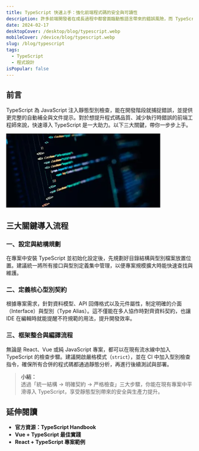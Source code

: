 ```yaml
---
title: TypeScript 快速上手：強化前端程式碼的安全與可讀性
description: 許多前端開發者在成長過程中都曾面臨動態語言帶來的錯誤風險，而 TypeScript 的出現正是為了改善這種情況。它能在開發階段即發現型別錯誤，並帶來更友善的程式碼提示。本篇文章將介紹如何在前端專案中導入 TypeScript，並透過真實案例展示它為開發流程帶來的優勢。
date: 2024-02-17
desktopCover: /desktop/blog/typescript.webp
mobileCover: /device/blog/typescript.webp
slug: /blog/typescript
tags:
  - TypeScript
  - 程式設計
isPopular: false
---
```




## 前言

TypeScript 為 JavaScript 注入靜態型別檢查，能在開發階段就捕捉錯誤，並提供更完整的自動補全與文件提示。對於想提升程式碼品質、減少執行時錯誤的前端工程師來說，快速導入 TypeScript 是一大助力。以下三大關鍵，帶你一步步上手。


![前言圖片](/desktop/blog/typescript.webp)


## 三大關鍵導入流程



### 一、設定與結構規劃

在專案中安裝 TypeScript 並初始化設定後，先規劃好目錄結構與型別檔案放置位置。建議統一將所有接口與型別定義集中管理，以便專案規模擴大時能快速查找與維護。





### 二、定義核心型別契約

根據專案需求，針對資料模型、API 回傳格式以及元件屬性，制定明確的介面（Interface）與型別（Type Alias）。這不僅能在多人協作時對齊資料契約，也讓 IDE 在編輯時就能提醒不符規範的用法，提升開發效率。





### 三、框架整合與編譯流程

無論是 React、Vue 或純 JavaScript 專案，都可以在現有流水線中加入 TypeScript 的檢查步驟。建議開啟嚴格模式（`strict`），並在 CI 中加入型別檢查指令，確保所有合併的程式碼都通過靜態分析，再進行後續測試與部署。



> **小結：**  
> 透過「統一結構 → 明確契約 → 严格檢查」三大步驟，你能在現有專案中平滑導入 TypeScript，享受靜態型別帶來的安全與生產力提升。



## 延伸閱讀

- **官方資源：TypeScript Handbook**
- **Vue + TypeScript 最佳實踐**
- **React + TypeScript 專案範例**
